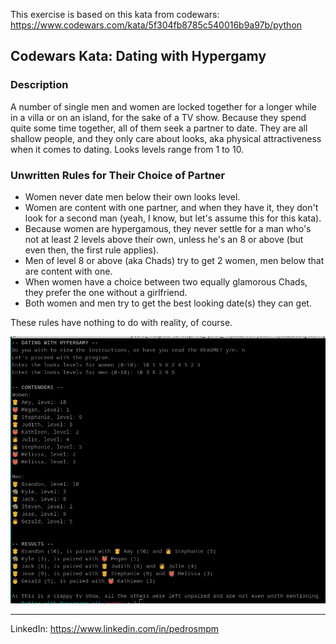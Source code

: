 This exercise is based on this kata from codewars: https://www.codewars.com/kata/5f304fb8785c540016b9a97b/python 


## Codewars Kata: Dating with Hypergamy

### Description

A number of single men and women are locked together for a longer while in a villa or on an island, for the sake of a TV show. Because they spend quite some time together, all of them seek a partner to date. They are all shallow people, and they only care about looks, aka physical attractiveness when it comes to dating. Looks levels range from 1 to 10.

### Unwritten Rules for Their Choice of Partner

- Women never date men below their own looks level.
- Women are content with one partner, and when they have it, they don't look for a second man (yeah, I know, but let's assume this for this kata).
- Because women are hypergamous, they never settle for a man who's not at least 2 levels above their own, unless he's an 8 or above (but even then, the first rule applies).
- Men of level 8 or above (aka Chads) try to get 2 women, men below that are content with one.
- When women have a choice between two equally glamorous Chads, they prefer the one without a girlfriend.
- Both women and men try to get the best looking date(s) they can get.

These rules have nothing to do with reality, of course.

<img src="./hyper.png"/>

--------
LinkedIn: https://www.linkedin.com/in/pedrosmpm
